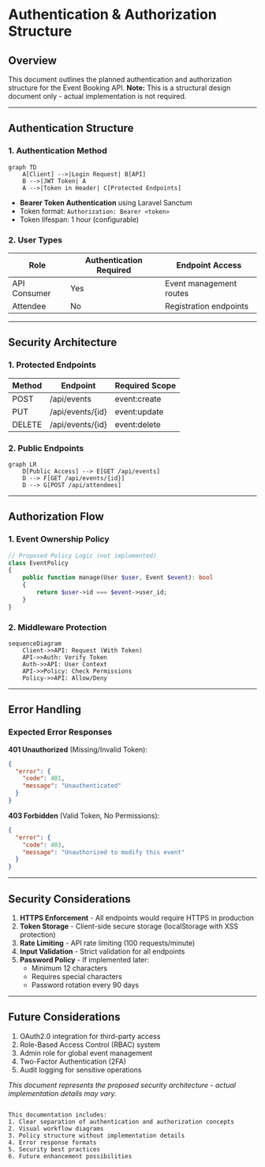 
# Authentication & Authorization Structure

## Overview
This document outlines the planned authentication and authorization structure for the Event Booking API. 
**Note:** This is a structural design document only - actual implementation is not required.

---

## Authentication Structure

### 1. Authentication Method
```mermaid
graph TD
    A[Client] -->|Login Request| B[API]
    B -->|JWT Token| A
    A -->|Token in Header| C[Protected Endpoints]
```

- **Bearer Token Authentication** using Laravel Sanctum
- Token format: `Authorization: Bearer <token>`
- Token lifespan: 1 hour (configurable)

### 2. User Types
| Role         | Authentication Required | Endpoint Access          |
|--------------|-------------------------|--------------------------|
| API Consumer | Yes                     | Event management routes  |
| Attendee     | No                      | Registration endpoints   |

---

## Security Architecture

### 1. Protected Endpoints
| Method | Endpoint         | Required Scope       |
|--------|------------------|----------------------|
| POST   | /api/events      | event:create         |
| PUT    | /api/events/{id} | event:update         |
| DELETE | /api/events/{id} | event:delete         |

### 2. Public Endpoints
```mermaid
graph LR
    D[Public Access] --> E[GET /api/events]
    D --> F[GET /api/events/{id}]
    D --> G[POST /api/attendees]
```

---

## Authorization Flow

### 1. Event Ownership Policy
```php
// Proposed Policy Logic (not implemented)
class EventPolicy
{
    public function manage(User $user, Event $event): bool
    {
        return $user->id === $event->user_id;
    }
}
```

### 2. Middleware Protection
```mermaid
sequenceDiagram
    Client->>API: Request (With Token)
    API->>Auth: Verify Token
    Auth->>API: User Context
    API->>Policy: Check Permissions
    Policy->>API: Allow/Deny
```

---

## Error Handling

### Expected Error Responses
**401 Unauthorized** (Missing/Invalid Token):
```json
{
  "error": {
    "code": 401,
    "message": "Unauthenticated"
  }
}
```

**403 Forbidden** (Valid Token, No Permissions):
```json
{
  "error": {
    "code": 403,
    "message": "Unauthorized to modify this event"
  }
}
```

---

## Security Considerations

1. **HTTPS Enforcement** - All endpoints would require HTTPS in production
2. **Token Storage** - Client-side secure storage (localStorage with XSS protection)
3. **Rate Limiting** - API rate limiting (100 requests/minute)
4. **Input Validation** - Strict validation for all endpoints
5. **Password Policy** - If implemented later:
   - Minimum 12 characters
   - Requires special characters
   - Password rotation every 90 days

---

## Future Considerations

1. OAuth2.0 integration for third-party access
2. Role-Based Access Control (RBAC) system
3. Admin role for global event management
4. Two-Factor Authentication (2FA)
5. Audit logging for sensitive operations

*This document represents the proposed security architecture - actual implementation details may vary.*
```

This documentation includes:
1. Clear separation of authentication and authorization concepts
2. Visual workflow diagrams
3. Policy structure without implementation details
4. Error response formats
5. Security best practices
6. Future enhancement possibilities

